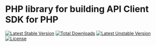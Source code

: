 PHP library for building API Client SDK for PHP
==============

[![Latest Stable Version](https://poser.pugx.org/laravie/codex/v/stable)](https://packagist.org/packages/laravie/codex)
[![Total Downloads](https://poser.pugx.org/laravie/codex/downloads)](https://packagist.org/packages/laravie/codex)
[![Latest Unstable Version](https://poser.pugx.org/laravie/codex/v/unstable)](https://packagist.org/packages/laravie/codex)
[![License](https://poser.pugx.org/laravie/codex/license)](https://packagist.org/packages/laravie/codex)
